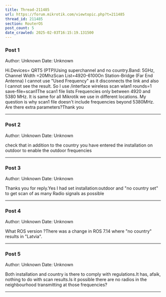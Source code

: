 ```yaml
---
title: Thread-211485
url: https://forum.mikrotik.com/viewtopic.php?t=211485
thread_id: 211485
section: RouterOS
post_count: 5
date_crawled: 2025-02-03T16:15:19.131500
---
```


### Post 1
Author: Unknown
Date: Unknown

Hi.Devices= QRT5 (PTP)Using superchannel and no country.Band: 5GHz, Channel Width =20MhzScan List=4920-6100On Station-Bridge (Far End Antenna) I cannot use "Used Frequency" as it disconnects the link and also I cannot see the result. So I use /interface wireless scan wlan1 rounds=1 save-file=scan1The scan1 file lists Frequencies only between 4920 and 5380 MHz. It is same for all Mikrotik we use in different locations. My question is why scan1 file doesn't include frequencies beyond 5380MHz. Are there extra parameters?Thank you

---
### Post 2
Author: Unknown
Date: Unknown

check that in addition to the country you have entered the installation on outdoor to enable the outdoor frequencies

---
### Post 3
Author: Unknown
Date: Unknown

Thanks you for reply.Yes I had set installation:outdoor and "no country set" to get scan of as many Radio signals as possible

---
### Post 4
Author: Unknown
Date: Unknown

What ROS version ?There was a change in ROS 7.14 where "no country" results in "Latvia".

---
### Post 5
Author: Unknown
Date: Unknown

Both installation and country is there to comply with regulations.It has, afaik, nothing to do with scan results.Is it possible there are no radios in the neighbourhood transmitting at those frequencies?

---
